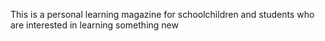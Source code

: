 This is a personal learning magazine for schoolchildren and students who are interested in learning something new
